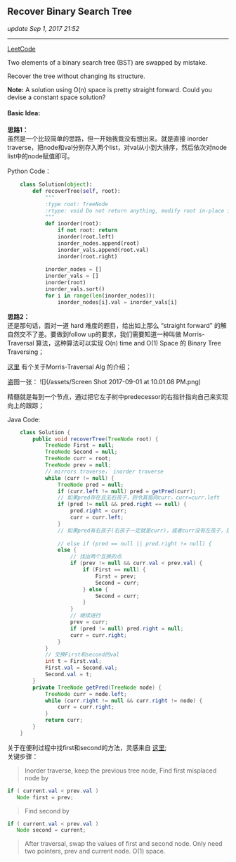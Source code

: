 ## Recover Binary Search Tree
_update Sep 1, 2017  21:52_

---
[LeetCode](https://leetcode.com/problems/recover-binary-search-tree/description/)

Two elements of a binary search tree (BST) are swapped by mistake.

Recover the tree without changing its structure.

**Note:**
A solution using O(n) space is pretty straight forward. Could you devise a constant space solution?

#### Basic Idea:
**思路1：**   
虽然是一个比较简单的思路，但一开始我竟没有想出来。就是直接 inorder traverse，把node和val分别存入两个list，对val从小到大排序，然后依次对node list中的node赋值即可。

Python Code：
```python
    class Solution(object):
        def recoverTree(self, root):
            """
            :type root: TreeNode
            :rtype: void Do not return anything, modify root in-place instead.
            """
            def inorder(root):
                if not root: return
                inorder(root.left)
                inorder_nodes.append(root)
                inorder_vals.append(root.val)
                inorder(root.right)
            
            inorder_nodes = []
            inorder_vals = []
            inorder(root)
            inorder_vals.sort()
            for i in range(len(inorder_nodes)):
                inorder_nodes[i].val = inorder_vals[i]
```

**思路2：**   
还是那句话，面对一道 hard 难度的题目，给出如上那么 “straight forward” 的解自然交不了差。要做到follow up的要求，我们需要知道一种叫做 Morris-Traversal 算法，这种算法可以实现 O(n) time and O(1) Space 的 Binary Tree Traversing；

[这里](http://www.cnblogs.com/AnnieKim/archive/2013/06/15/morristraversal.html) 有个关于Morris-Traversal Alg 的介绍；

盗图一张：
![](/assets/Screen Shot 2017-09-01 at 10.01.08 PM.png)

精髓就是每到一个节点，通过把它左子树中predecessor的右指针指向自己来实现向上的跟踪；

Java Code:
```java
    class Solution {
        public void recoverTree(TreeNode root) {
            TreeNode First = null;
            TreeNode Second = null;
            TreeNode curr = root;
            TreeNode prev = null;
            // mirrors traverse， inorder traverse
            while (curr != null) {
                TreeNode pred = null;
                if (curr.left != null) pred = getPred(curr);
                // 如果pred存在且无右孩子，则令其指向curr，curr=curr.left
                if (pred != null && pred.right == null) {
                    pred.right = curr;
                    curr = curr.left;
                }
                // 如果pred有右孩子(右孩子一定就是curr)，或者curr没有左孩子，则visit curr
                
                // else if (pred == null || pred.right != null) {
                else {
                    // 找出两个互换的点
                    if (prev != null && curr.val < prev.val) {
                        if (First == null) {
                            First = prev;
                            Second = curr;
                        } else {
                            Second = curr;
                        }
                    }
                    // 继续进行
                    prev = curr;
                    if (pred != null) pred.right = null;
                    curr = curr.right;
                }
            }
            // 交换First和second的val
            int t = First.val;
            First.val = Second.val;
            Second.val = t;
        }
        private TreeNode getPred(TreeNode node) {
            TreeNode curr = node.left;
            while (curr.right != null && curr.right != node) {
                curr = curr.right;
            }
            return curr;
        }
    }
```
关于在便利过程中找first和second的方法，灵感来自 [这里](http://fisherlei.blogspot.com/2012/12/leetcode-recover-binary-search-tree.html);  
关键步骤：  
>Inorder traverse, keep the previous tree node,
Find first misplaced node by
```java
if ( current.val < prev.val )
   Node first = prev;
```
>Find second by
```java
if ( current.val < prev.val )
   Node second = current;
```
>After traversal, swap the values of first and second node. Only need two pointers, prev and current node. O(1) space.


